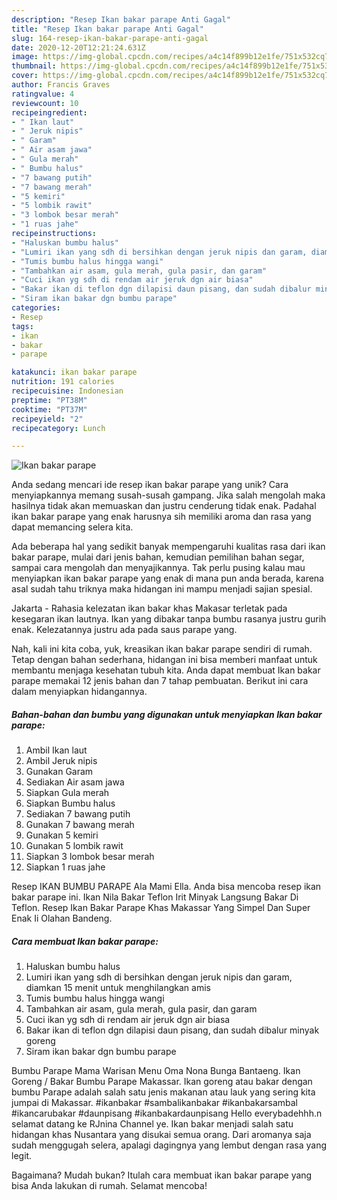 ```yaml
---
description: "Resep Ikan bakar parape Anti Gagal"
title: "Resep Ikan bakar parape Anti Gagal"
slug: 164-resep-ikan-bakar-parape-anti-gagal
date: 2020-12-20T12:21:24.631Z
image: https://img-global.cpcdn.com/recipes/a4c14f899b12e1fe/751x532cq70/ikan-bakar-parape-foto-resep-utama.jpg
thumbnail: https://img-global.cpcdn.com/recipes/a4c14f899b12e1fe/751x532cq70/ikan-bakar-parape-foto-resep-utama.jpg
cover: https://img-global.cpcdn.com/recipes/a4c14f899b12e1fe/751x532cq70/ikan-bakar-parape-foto-resep-utama.jpg
author: Francis Graves
ratingvalue: 4
reviewcount: 10
recipeingredient:
- " Ikan laut"
- " Jeruk nipis"
- " Garam"
- " Air asam jawa"
- " Gula merah"
- " Bumbu halus"
- "7 bawang putih"
- "7 bawang merah"
- "5 kemiri"
- "5 lombik rawit"
- "3 lombok besar merah"
- "1 ruas jahe"
recipeinstructions:
- "Haluskan bumbu halus"
- "Lumiri ikan yang sdh di bersihkan dengan jeruk nipis dan garam, diamkan 15 menit untuk menghilangkan amis"
- "Tumis bumbu halus hingga wangi"
- "Tambahkan air asam, gula merah, gula pasir, dan garam"
- "Cuci ikan yg sdh di rendam air jeruk dgn air biasa"
- "Bakar ikan di teflon dgn dilapisi daun pisang, dan sudah dibalur minyak goreng"
- "Siram ikan bakar dgn bumbu parape"
categories:
- Resep
tags:
- ikan
- bakar
- parape

katakunci: ikan bakar parape 
nutrition: 191 calories
recipecuisine: Indonesian
preptime: "PT38M"
cooktime: "PT37M"
recipeyield: "2"
recipecategory: Lunch

---
```



![Ikan bakar parape](https://img-global.cpcdn.com/recipes/a4c14f899b12e1fe/751x532cq70/ikan-bakar-parape-foto-resep-utama.jpg)

Anda sedang mencari ide resep ikan bakar parape yang unik? Cara menyiapkannya memang susah-susah gampang. Jika salah mengolah maka hasilnya tidak akan memuaskan dan justru cenderung tidak enak. Padahal ikan bakar parape yang enak harusnya sih memiliki aroma dan rasa yang dapat memancing selera kita.

Ada beberapa hal yang sedikit banyak mempengaruhi kualitas rasa dari ikan bakar parape, mulai dari jenis bahan, kemudian pemilihan bahan segar, sampai cara mengolah dan menyajikannya. Tak perlu pusing kalau mau menyiapkan ikan bakar parape yang enak di mana pun anda berada, karena asal sudah tahu triknya maka hidangan ini mampu menjadi sajian spesial.

Jakarta - Rahasia kelezatan ikan bakar khas Makasar terletak pada kesegaran ikan lautnya. Ikan yang dibakar tanpa bumbu rasanya justru gurih enak. Kelezatannya justru ada pada saus parape yang.


Nah, kali ini kita coba, yuk, kreasikan ikan bakar parape sendiri di rumah. Tetap dengan bahan sederhana, hidangan ini bisa memberi manfaat untuk membantu menjaga kesehatan tubuh kita. Anda dapat membuat Ikan bakar parape memakai 12 jenis bahan dan 7 tahap pembuatan. Berikut ini cara dalam menyiapkan hidangannya.

<!--inarticleads1-->

##### Bahan-bahan dan bumbu yang digunakan untuk menyiapkan Ikan bakar parape:

1. Ambil  Ikan laut
1. Ambil  Jeruk nipis
1. Gunakan  Garam
1. Sediakan  Air asam jawa
1. Siapkan  Gula merah
1. Siapkan  Bumbu halus
1. Sediakan 7 bawang putih
1. Gunakan 7 bawang merah
1. Gunakan 5 kemiri
1. Gunakan 5 lombik rawit
1. Siapkan 3 lombok besar merah
1. Siapkan 1 ruas jahe


Resep IKAN BUMBU PARAPE Ala Mami Ella. Anda bisa mencoba resep ikan bakar parape ini. Ikan Nila Bakar Teflon Irit Minyak Langsung Bakar Di Teflon. Resep Ikan Bakar Parape Khas Makassar Yang Simpel Dan Super Enak Ii Olahan Bandeng. 

<!--inarticleads2-->

##### Cara membuat Ikan bakar parape:

1. Haluskan bumbu halus
1. Lumiri ikan yang sdh di bersihkan dengan jeruk nipis dan garam, diamkan 15 menit untuk menghilangkan amis
1. Tumis bumbu halus hingga wangi
1. Tambahkan air asam, gula merah, gula pasir, dan garam
1. Cuci ikan yg sdh di rendam air jeruk dgn air biasa
1. Bakar ikan di teflon dgn dilapisi daun pisang, dan sudah dibalur minyak goreng
1. Siram ikan bakar dgn bumbu parape


Bumbu Parape Mama Warisan Menu Oma Nona Bunga Bantaeng. Ikan Goreng / Bakar Bumbu Parape Makassar. Ikan goreng atau bakar dengan bumbu Parape adalah salah satu jenis makanan atau lauk yang sering kita jumpai di Makassar. #ikanbakar #sambalikanbakar #ikanbakarsambal #ikancarubakar #daunpisang #ikanbakardaunpisang Hello everybadehhh.n selamat datang ke RJnina Channel ye. Ikan bakar menjadi salah satu hidangan khas Nusantara yang disukai semua orang. Dari aromanya saja sudah menggugah selera, apalagi dagingnya yang lembut dengan rasa yang legit. 

Bagaimana? Mudah bukan? Itulah cara membuat ikan bakar parape yang bisa Anda lakukan di rumah. Selamat mencoba!

